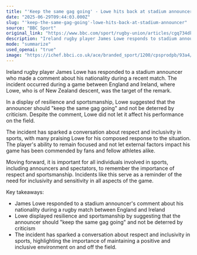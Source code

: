 ```yaml
---
title: "'Keep the same gag going' - Lowe hits back at stadium announcer"
date: "2025-06-29T09:44:03.000Z"
slug: "'keep-the-same-gag-going'-lowe-hits-back-at-stadium-announcer"
source: "BBC Sport"
original_link: "https://www.bbc.com/sport/rugby-union/articles/cgq734dkng3o"
description: "Ireland rugby player James Lowe responds to stadium announcer's comment about his nationality with resilience and sportsmanship, sparking a conversation about respect and inclusivity in sports."
mode: "summarize"
used_openai: "true"
image: "https://ichef.bbci.co.uk/ace/branded_sport/1200/cpsprodpb/93a4/live/6fb4f280-54c7-11f0-bbb4-7b9a23219fce.jpg"
---
```


Ireland rugby player James Lowe has responded to a stadium announcer who made a comment about his nationality during a recent match. The incident occurred during a game between England and Ireland, where Lowe, who is of New Zealand descent, was the target of the remark. 

In a display of resilience and sportsmanship, Lowe suggested that the announcer should "keep the same gag going" and not be deterred by criticism. Despite the comment, Lowe did not let it affect his performance on the field.

The incident has sparked a conversation about respect and inclusivity in sports, with many praising Lowe for his composed response to the situation. The player's ability to remain focused and not let external factors impact his game has been commended by fans and fellow athletes alike.

Moving forward, it is important for all individuals involved in sports, including announcers and spectators, to remember the importance of respect and sportsmanship. Incidents like this serve as a reminder of the need for inclusivity and sensitivity in all aspects of the game.

Key takeaways:
- James Lowe responded to a stadium announcer's comment about his nationality during a rugby match between England and Ireland
- Lowe displayed resilience and sportsmanship by suggesting that the announcer should "keep the same gag going" and not be deterred by criticism
- The incident has sparked a conversation about respect and inclusivity in sports, highlighting the importance of maintaining a positive and inclusive environment on and off the field.